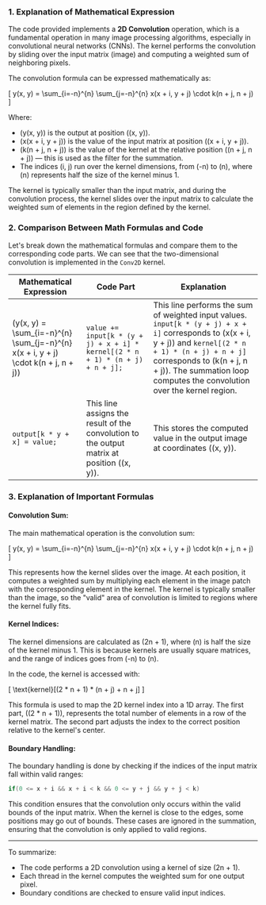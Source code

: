 ### 1. **Explanation of Mathematical Expression**

The code provided implements a **2D Convolution** operation, which is a fundamental operation in many image processing algorithms, especially in convolutional neural networks (CNNs). The kernel performs the convolution by sliding over the input matrix (image) and computing a weighted sum of neighboring pixels.

The convolution formula can be expressed mathematically as:

\[
y(x, y) = \sum_{i=-n}^{n} \sum_{j=-n}^{n} x(x + i, y + j) \cdot k(n + j, n + j)
\]

Where:
- \(y(x, y)\) is the output at position \((x, y)\).
- \(x(x + i, y + j)\) is the value of the input matrix at position \((x + i, y + j)\).
- \(k(n + j, n + j)\) is the value of the kernel at the relative position \((n + j, n + j)\) — this is used as the filter for the summation.
- The indices \(i, j\) run over the kernel dimensions, from \(-n\) to \(n\), where \(n\) represents half the size of the kernel minus 1.

The kernel is typically smaller than the input matrix, and during the convolution process, the kernel slides over the input matrix to calculate the weighted sum of elements in the region defined by the kernel.

### 2. **Comparison Between Math Formulas and Code**

Let's break down the mathematical formulas and compare them to the corresponding code parts. We can see that the two-dimensional convolution is implemented in the `Conv2D` kernel.

| **Mathematical Expression**                  | **Code Part**                                      | **Explanation**                                      |
|---------------------------------------------|--------------------------------------------------|------------------------------------------------------|
| \(y(x, y) = \sum_{i=-n}^{n} \sum_{j=-n}^{n} x(x + i, y + j) \cdot k(n + j, n + j)\)  | `value += input[k * (y + j) + x + i] * kernel[(2 * n + 1) * (n + j) + n + j];` | This line performs the sum of weighted input values. `input[k * (y + j) + x + i]` corresponds to \(x(x + i, y + j)\) and `kernel[(2 * n + 1) * (n + j) + n + j]` corresponds to \(k(n + j, n + j)\). The summation loop computes the convolution over the kernel region. |
| `output[k * y + x] = value;`              | This line assigns the result of the convolution to the output matrix at position \((x, y)\). | This stores the computed value in the output image at coordinates \((x, y)\). |

### 3. **Explanation of Important Formulas**

#### Convolution Sum:

The main mathematical operation is the convolution sum:

\[
y(x, y) = \sum_{i=-n}^{n} \sum_{j=-n}^{n} x(x + i, y + j) \cdot k(n + j, n + j)
\]

This represents how the kernel slides over the image. At each position, it computes a weighted sum by multiplying each element in the image patch with the corresponding element in the kernel. The kernel is typically smaller than the image, so the "valid" area of convolution is limited to regions where the kernel fully fits.

#### Kernel Indices:

The kernel dimensions are calculated as \(2n + 1\), where \(n\) is half the size of the kernel minus 1. This is because kernels are usually square matrices, and the range of indices goes from \(-n\) to \(n\).

In the code, the kernel is accessed with:

\[
\text{kernel}[(2 * n + 1) * (n + j) + n + j]
\]

This formula is used to map the 2D kernel index into a 1D array. The first part, \((2 * n + 1)\), represents the total number of elements in a row of the kernel matrix. The second part adjusts the index to the correct position relative to the kernel's center.

#### Boundary Handling:

The boundary handling is done by checking if the indices of the input matrix fall within valid ranges:

```cpp
if(0 <= x + i && x + i < k && 0 <= y + j && y + j < k)
```

This condition ensures that the convolution only occurs within the valid bounds of the input matrix. When the kernel is close to the edges, some positions may go out of bounds. These cases are ignored in the summation, ensuring that the convolution is only applied to valid regions.

---

To summarize:
- The code performs a 2D convolution using a kernel of size \(2n + 1\).
- Each thread in the kernel computes the weighted sum for one output pixel.
- Boundary conditions are checked to ensure valid input indices.
